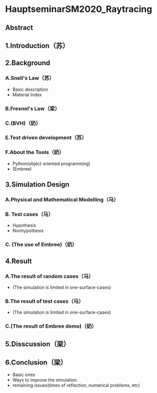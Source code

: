 # HauptseminarSM2020_Raytracing
## Abstract
## 1.Introduction（苏）
## 2.Background
### A.Snell's Law（苏）
- Basic description
- Material Index
### B.Fresnel's Law（梁）
### C.(BVH)（奶）
### E.Test driven development（苏）
### F.About the Tools（奶）
- Python(object oriented programming)
- (Embree)
## 3.Simulation Design
### A.Physical and Mathematical Modelling（马）
### B. Test cases（马）
- Hypothesis
- Nonhypothesis
### C. (The use of Embree)（奶）
## 4.Result
### A.The result of random cases（马）
-  (The simulation is limited in one-surface-cases)
### B.The result of test cases（马）
-  (The simulation is limited in one-surface-cases)
### C.(The result of Embree demo)（奶）
## 5.Disscussion（梁）
## 6.Conclusion（梁）
- Basic ones
- Ways to improve the simulation
- remaining issues(times of reflection, numerical problems, etc)
